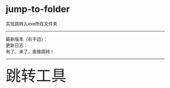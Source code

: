# jump-to-folder
实现跳转入exe所在文件夹
***
最新版本（右手边）：<br>
更新日志：<br>
有了，来了，直接跳转！
***
<font size=20>跳转工具</font>
